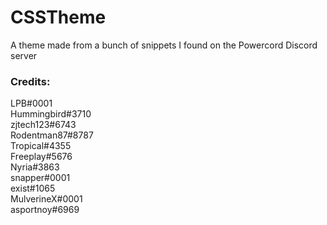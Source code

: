 # CSSTheme
A theme made from a bunch of snippets I found on the Powercord Discord server

### Credits:
LPB#0001<br>
Hummingbird#3710<br>
zjtech123#6743<br>
Rodentman87#8787<br>
Tropical#4355<br>
Freeplay#5676<br>
Nyria#3863<br>
snapper#0001<br>
exist#1065<br>
MulverineX#0001<br>
asportnoy#6969
